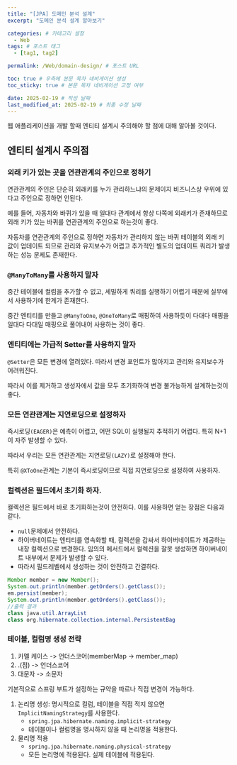 ```yaml
---
title: "[JPA] 도메인 분석 설계"
excerpt: "도메인 분석 설계 알아보기"

categories: # 카테고리 설정
  - Web
tags: # 포스트 태그
  - [tag1, tag2]

permalink: /Web/domain-design/ # 포스트 URL

toc: true # 우측에 본문 목차 네비게이션 생성
toc_sticky: true # 본문 목차 네비게이션 고정 여부

date: 2025-02-19 # 작성 날짜
last_modified_at: 2025-02-19 # 최종 수정 날짜
---
```


웹 애플리케이션을 개발 할때 엔티티 설계시 주의해야 할 점에 대해 알아볼 것이다.

## 엔티티 설계시 주의점

### 외래 키가 있는 곳을 연관관계의 주인으로 정하기

연관관계의 주인은 단순히 외래키를 누가 관리하느냐의 문제이지 비즈니스상 우위에 있다고 주인으로 정하면 안된다.

예를 들어, 자동차와 바퀴가 있을 때 일대다 관계에서 항상 다쪽에 외래키가 존재하므로 외래 키가 있는 바퀴를 연관관계의 주인으로 하는것이 좋다.

자동차를 연관관계의 주인으로 정하면 자동차가 관리하지 않는 바퀴 테이블의 외래 키 값이 업데이트 되므로 관리와 유지보수가 어렵고 추가적인 별도의 업데이트 쿼리가 발생하는 성능 문제도 존재한다.

### `@ManyToMany`를 사용하지 말자
중간 테이블에 컬럼을 추가할 수 없고, 세밀하게 쿼리를 실행하기 어렵기 때문에 실무에서 사용하기에 한계가 존재한다.

중간 엔티티를 만들고 `@ManyToOne`, `@OneToMany`로 매핑하여 사용하듯이 다대다 매핑을 일대다 다대일 매핑으로 풀어내어 사용하는 것이 좋다.

### 엔티티에는 가급적 Setter를 사용하지 말자
`@Setter`은 모든 변경에 열려있다. 따라서 변경 포인트가 많아지고 관리와 유지보수가 어려워진다.

따라서 이를 제거하고 생성자에서 값을 모두 초기화하여 변경 불가능하게 설계하는것이 좋다.

### 모든 연관관계는 지연로딩으로 설정하자
즉시로딩`(EAGER)`은 예측이 어렵고, 어떤 SQL이 실행될지 추적하기 어렵다. 특히 N+1이 자주 발생할 수 있다.

따라서 우리는 모든 연관관계는 지연로딩`(LAZY)`로 설정해야 한다.

특히 `@XToOne`관계는 기본이 즉시로딩이므로 직접 지연로딩으로 설정하여 사용하자.

### 컬렉션은 필드에서 초기화 하자.
컬렉션은 필드에서 바로 초기화하는것이 안전하다. 이를 사용하면 얻는 장점은 다음과 같다.
- `null`문제에서 안전하다.
- 하이버네이트는 엔티티를 영속화할 때, 컬렉션을 감싸서 하이버네이트가 제공하는 내장 컬렉션으로 변경한다. 임의의 메서드에서 컬렉션을 잘못 생성하면 하이버네이트 내부에서 문제가 발생할 수 있다.
- 따라서 필드레벨에서 생성하는 것이 안전하고 간결하다.

```java
Member member = new Member();
System.out.println(member.getOrders().getClass());
em.persist(member);
System.out.println(member.getOrders().getClass());
//출력 결과
class java.util.ArrayList
class org.hibernate.collection.internal.PersistentBag
```

### 테이블, 컬럼명 생성 전략
1. 카멜 케이스 -> 언더스코어(memberMap -> member_map)
2. .(점) -> 언더스코어
3. 대문자 -> 소문자

기본적으로 스프링 부트가 설정하는 규약을 따르나 직접 변경이 가능하다.

1. 논리명 생성: 명시적으로 컬럼, 테이블을 직접 적지 않으면 `ImplicitNamingStrategy`를 사용한다. 
    - `spring.jpa.hibernate.naming.implicit-strategy`
    - 테이블이나 컬럼명을 명시하지 않을 때 논리명을 적용한다.
2. 물리명 적용
    - `spring.jpa.hibernate.naming.physical-strategy`
    - 모든 논리명에 적용된다. 실제 테이블에 적용된다. 